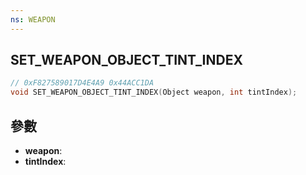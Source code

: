 ```yaml
---
ns: WEAPON
---
```

## SET_WEAPON_OBJECT_TINT_INDEX

```c
// 0xF827589017D4E4A9 0x44ACC1DA
void SET_WEAPON_OBJECT_TINT_INDEX(Object weapon, int tintIndex);
```


## 參數
* **weapon**: 
* **tintIndex**: 


